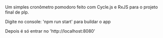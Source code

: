 Um simples cronômetro pomodoro feito com Cycle.js e RxJS para o projeto final de plp.

Digite no console: 'npm run start' para buildar o app

Depois é só entrar no 'http://localhost:8080'
